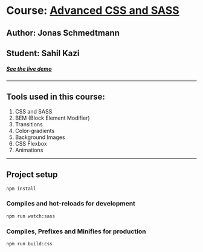 # Course: [Advanced CSS and SASS ](https://www.udemy.com/advanced-css-and-sass/)
## Author: Jonas Schmedtmann
## Student: Sahil Kazi
##### [See the live demo ](https://trillo-project.vercel.app/)
---

## Tools used in this course:
1. CSS and SASS
2. BEM (Block Element Modifier)
3. Transitions
4. Color-gradients
5. Background Images
6. CSS Flexbox
7. Animations


---
## Project setup
```
npm install
```

### Compiles and hot-reloads for development
```
npm run watch:sass
```

### Compiles, Prefixes and Minifies for production
```
npm run build:css
```
